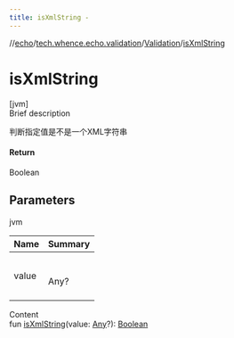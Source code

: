 ```yaml
---
title: isXmlString -
---
```

//[echo](../../index.md)/[tech.whence.echo.validation](../index.md)/[Validation](index.md)/[isXmlString](is-xml-string.md)



# isXmlString  
[jvm]  
Brief description  


判断指定值是不是一个XML字符串



#### Return  


Boolean



## Parameters  
  
jvm  
  
|  Name|  Summary| 
|---|---|
| value| <br><br>Any?<br><br>
  
  
Content  
fun [isXmlString](is-xml-string.md)(value: [Any](https://kotlinlang.org/api/latest/jvm/stdlib/kotlin/-any/index.html)?): [Boolean](https://kotlinlang.org/api/latest/jvm/stdlib/kotlin/-boolean/index.html)  



